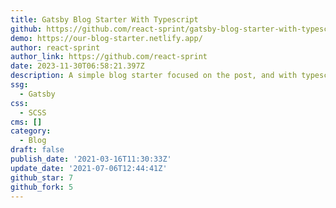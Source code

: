 ```yaml
---
title: Gatsby Blog Starter With Typescript
github: https://github.com/react-sprint/gatsby-blog-starter-with-typescript
demo: https://our-blog-starter.netlify.app/
author: react-sprint
author_link: https://github.com/react-sprint
date: 2023-11-30T06:58:21.397Z
description: A simple blog starter focused on the post, and with typescript.
ssg:
  - Gatsby
css:
  - SCSS
cms: []
category:
  - Blog
draft: false
publish_date: '2021-03-16T11:30:33Z'
update_date: '2021-07-06T12:44:41Z'
github_star: 7
github_fork: 5
---
```

